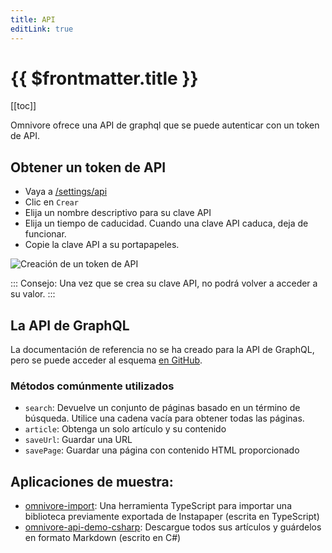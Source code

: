 ```yaml
---
title: API
editLink: true
---
```


# {{ $frontmatter.title }}

[[toc]]

Omnivore ofrece una API de graphql que se puede autenticar con un token de API.

## Obtener un token de API

- Vaya a [/settings/api](https://omnivore.app/settings/api)
- Clic en `Crear`
- Elija un nombre descriptivo para su clave API
- Elija un tiempo de caducidad. Cuando una clave API caduca, deja de funcionar.
- Copie la clave API a su portapapeles.

![Creación de un token de API](./images/web-create-api-token.png)

::: Consejo: Una vez que se crea su clave API, no podrá volver a acceder a su valor.
:::

## La API de GraphQL

La documentación de referencia no se ha creado para la API de GraphQL, pero se puede acceder al esquema [en GitHub](https://github.com/omnivore-app/omnivore/blob/main/packages/api/src/schema.ts).

### Métodos comúnmente utilizados

- `search`: Devuelve un conjunto de páginas basado en un término de búsqueda. Utilice una cadena vacía para obtener todas las páginas.
- `article`: Obtenga un solo artículo y su contenido
- `saveUrl`: Guardar una URL
- `savePage`: Guardar una página con contenido HTML proporcionado

## Aplicaciones de muestra:

- [omnivore-import](https://github.com/davidohlin/instapaper-to-omnivore-import): Una herramienta TypeScript para importar una biblioteca previamente exportada de Instapaper (escrita en TypeScript)
- [omnivore-api-demo-csharp](https://github.com/laurentkempe/omnivore-api-demo-csharp): Descargue todos sus artículos y guárdelos en formato Markdown (escrito en C#)

